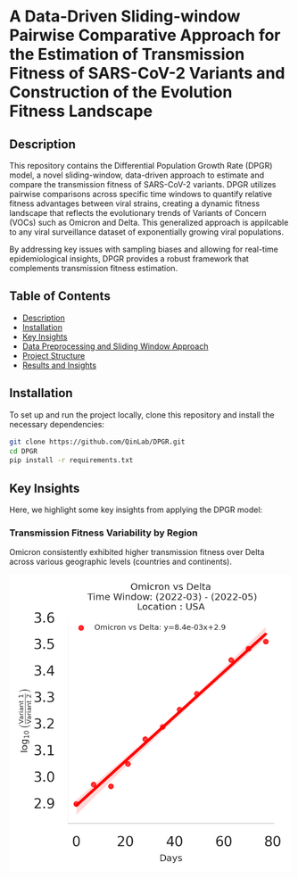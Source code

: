 # A Data-Driven Sliding-window Pairwise Comparative Approach for the Estimation of Transmission Fitness of SARS-CoV-2 Variants and Construction of the Evolution Fitness Landscape

## Description
This repository contains the Differential Population Growth Rate (DPGR) model, a novel sliding-window, data-driven approach to estimate and compare the transmission fitness of SARS-CoV-2 variants. DPGR utilizes pairwise comparisons across specific time windows to quantify relative fitness advantages between viral strains, creating a dynamic fitness landscape that reflects the evolutionary trends of Variants of Concern (VOCs) such as Omicron and Delta. This generalized approach is appilcable to any viral surveillance dataset of exponentially growing viral populations.

By addressing key issues with sampling biases and allowing for real-time epidemiological insights, DPGR provides a robust framework that complements transmission fitness estimation.

## Table of Contents
- [Description](#description)
- [Installation](#installation)
- [Key Insights](#key-insights)
- [Data Preprocessing and Sliding Window Approach](#data-preprocessing-and-sliding-window-approach)
- [Project Structure](#project-structure)
- [Results and Insights](#results-and-insights)
<!-- - [License](#license) -->
<!-- - [Usage](#usage) -->

## Installation
To set up and run the project locally, clone this repository and install the necessary dependencies:

```bash
git clone https://github.com/QinLab/DPGR.git
cd DPGR
pip install -r requirements.txt
```

## Key Insights

Here, we highlight some key insights from applying the DPGR model:

### Transmission Fitness Variability by Region
Omicron consistently exhibited higher transmission fitness over Delta across various geographic levels (countries and continents).

![Transmission Fitness Estimation in USA](Figures/omicron_vs_delta_regression_plots/USA_regression_Omicron_vs_delta.png)

<!--### Fitness Landscape Evolution
The fitness landscape generated through pairwise DPGR analyses shows how each successive variant, from Alpha to Omicron, demonstrates a stepwise increase in transmission fitness. This model provides a clear visualization of the evolutionary trajectory in fitness between major VOCs.

![Fitness Landscape](images/fitness_landscape.png)

### Noise and Sampling Bias Robustness
DPGR remains resilient to sampling biases. When Gaussian noise or synthetic sampling bias was introduced, the model continued to yield reliable estimates with a consistent linear trend, indicating its utility in real-world genomic surveillance settings with incomplete data.

![Noise and Bias Robustness](images/noise_bias_robustness.png)
